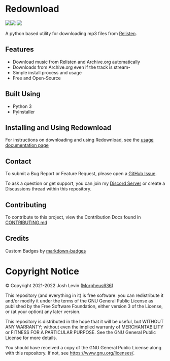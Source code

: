 # Redownload
<a href="https://discord.morpheus636.com"><img src="https://img.shields.io/badge/Discord-%237289DA.svg?style=for-the-badge&logo=discord&logoColor=white" /></a><a href="https://github.com/Morpheus636/redownload"><img src="https://img.shields.io/badge/github-%23121011.svg?style=for-the-badge&logo=github&logoColor=white" /></a>
<a href="https://www.python.org"><img src="https://img.shields.io/badge/python-3670A0?style=for-the-badge&logo=python&logoColor=white"></a>

A python based utility for downloading mp3 files from [Relisten](https://relisten.net).

## Features
- Download music from Relisten and Archive.org automatically
- Downloads from Archive.org even if the track is stream-
- Simple install process and usage
- Free and Open-Source

## Built Using
- Python 3
- PyInstaller

## Installing and Using Redownload
For instructions on downloading and using Redownload, see the [usage documentation page](usage.md)

## Contact
To submit a Bug Report or Feature Request, please open a [GitHub Issue](https://github.com/Morpheus636/redownload/issues/new).

To ask a question or get support, you can join my [Discord Server](https://discord.morpheus636.com) or create a Discussions thread within this repository.

## Contributing
To contribute to this project, view the Contribution Docs found in [CONTRIBUTING.md](CONTRIBUTING.md)

## Credits
Custom Badges by <a href="https://ileriayo.github.io/markdown-badges/">markdown-badges</a>

# Copyright Notice
© Copyright 2021-2022 Josh Levin ([Morpheus636](https://github.com/morpheus636))

This repository (and everything in it) is free software: you can redistribute it and/or modify
it under the terms of the GNU General Public License as published by
the Free Software Foundation, either version 3 of the License, or
(at your option) any later version.

This repository is distributed in the hope that it will be useful,
but WITHOUT ANY WARRANTY; without even the implied warranty of
MERCHANTABILITY or FITNESS FOR A PARTICULAR PURPOSE.  See the
GNU General Public License for more details.

You should have received a copy of the GNU General Public License
along with this repository.  If not, see <https://www.gnu.org/licenses/>.
